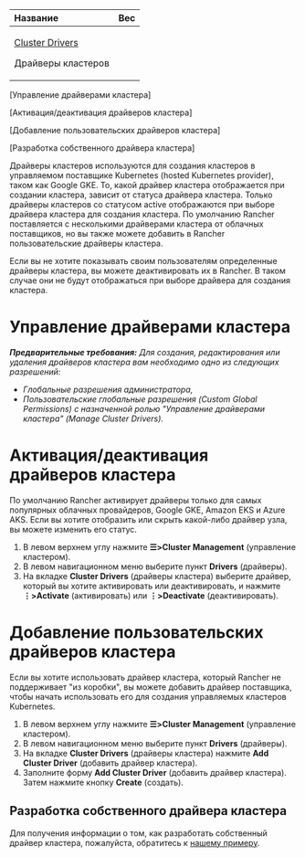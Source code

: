 ﻿


|**Название**|**Вес**|
| :- | :- |
|<p>[Cluster Drivers](https://github.com/rancher/docs/blob/master/content/rancher/v2.6/en/admin-settings/drivers/cluster-drivers/_index.md) </p><p>Драйверы кластеров</p>


[Управление драйверами кластера]

[Активация/деактивация драйверов кластера]

[Добавление пользовательских драйверов кластера]

[Разработка собственного драйвера кластера]

Драйверы кластеров используются для создания кластеров в управляемом поставщике Kubernetes (hosted Kubernetes provider), таком как Google GKE. То, какой драйвер кластера отображается при создании кластера, зависит от статуса драйвера кластера. Только драйверы кластеров со статусом active отображаются при выборе драйвера кластера для создания кластера. По умолчанию Rancher поставляется с несколькими драйверами кластера от облачных поставщиков, но вы также можете добавить в Rancher пользовательские драйверы кластера.

  Если вы не хотите показывать своим пользователям определенные драйверы кластера, вы можете деактивировать их в Rancher. В таком случае они не будут отображаться при выборе драйвера для создания кластера.
# Управление драйверами кластера
***Предварительные требования:** Для создания, редактирования или удаления драйверов кластера вам необходимо одно из следующих разрешений:*

- *Глобальные разрешения администратора,*
- *Пользовательские глобальные разрешения (Custom Global Permissions) с назначенной ролью "Управление драйверами кластера" (Manage Cluster Drivers).*
# Активация/деактивация драйверов кластера
  По умолчанию Rancher активирует драйверы только для самых популярных облачных провайдеров, Google GKE, Amazon EKS и Azure AKS. Если вы хотите отобразить или скрыть какой-либо драйвер узла, вы можете изменить его статус.

1. В левом верхнем углу нажмите **☰>Cluster Management** (управление кластером).
2. В левом навигационном меню выберите пункт **Drivers** (драйверы).
3. На вкладке **Cluster Drivers** (драйверы кластера) выберите драйвер, который вы хотите активировать или деактивировать, и нажмите **⋮>Activate** (активировать) или **⋮>Deactivate** (деактивировать).
# Добавление пользовательских драйверов кластера
  Если вы хотите использовать драйвер кластера, который Rancher не поддерживает "из коробки", вы можете добавить драйвер поставщика, чтобы начать использовать его для создания управляемых кластеров Kubernetes.

1. В левом верхнем углу нажмите **☰>Cluster Management** (управление кластером).
2. В левом навигационном меню выберите пункт **Drivers** (драйверы).
3. На вкладке **Cluster Drivers** (драйверы кластера) нажмите **Add Cluster Driver** (добавить драйвер кластера).
4. Заполните форму **Add Cluster Driver** (добавить драйвер кластера). Затем нажмите кнопку **Create** (создать).
## Разработка собственного драйвера кластера
  Для получения информации о том, как разработать собственный драйвер кластера, пожалуйста, обратитесь к [нашему примеру](https://github.com/rancher-plugins/kontainer-engine-driver-example).





